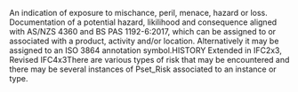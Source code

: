 An indication of exposure to mischance, peril, menace, hazard or loss. Documentation of a potential hazard, likilihood and consequence aligned with AS/NZS 4360 and BS PAS 1192-6:2017, which can be assigned to or associated with a product, activity and/or location. Alternatively it may be assigned to an ISO 3864 annotation symbol.HISTORY Extended in IFC2x3, Revised IFC4x3There are various types of risk that may be encountered and there may be several instances of Pset_Risk associated to an instance or type.